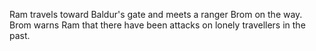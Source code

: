 Ram travels toward Baldur's gate and meets a ranger Brom on the way. Brom warns Ram that there have been attacks on lonely travellers in the past. 